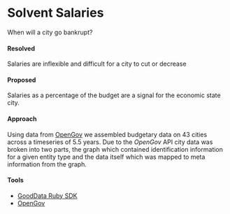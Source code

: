 Solvent Salaries
================
When will a city go bankrupt?

#### Resolved
Salaries are inflexible and difficult for a city to cut or decrease

#### Proposed
Salaries as a percentage of the budget are a signal for the economic state city.

#### Approach
Using data from [OpenGov](www.opengov.com) we assembled budgetary data on 43 cities across a timeseries of 5.5 years. Due to the *OpenGov* API city data was broken into two parts, the graph which contained identification information for a given entity type and the data itself which was mapped to meta information from the graph.

#### Tools 
- [GoodData Ruby SDK](http://sdk.gooddata.com/gooddata-ruby/)
- [OpenGov](http://www.opengov.com)